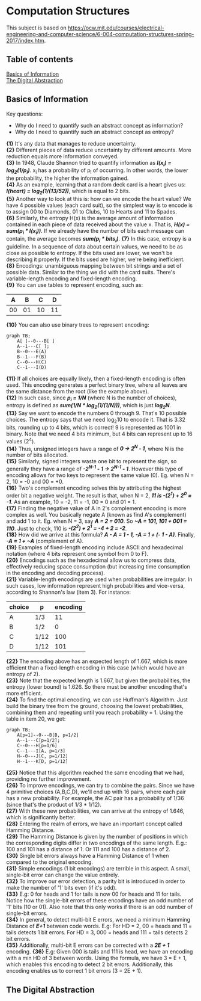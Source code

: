 # Computation Structures

This subject is based on https://ocw.mit.edu/courses/electrical-engineering-and-computer-science/6-004-computation-structures-spring-2017/index.htm.

## Table of contents
[Basics of Information](#basics-of-information)  
[The Digital Abstraction](#the-digital-abstraction)  


## Basics of Information

Key questions:
- Why do I need to quantify such an abstract concept as information?
- Why do I need to quantify such an abstract concept as entropy?


**{1}** It's any data that manages to reduce uncertainty.  
**{2}** Different pieces of data reduce uncertainty by different amounts. More reduction equals more information conveyed.  
**{3}** In 1948, Claude Shannon tried to quantify information as ***I(x<sub>i</sub>) = log<sub>2</sub>(1/p<sub>i</sub>)***.  x<sub>i</sub> has a probability of p<sub>i</sub> of occurring. In other words, the lower the probability, the higher the information gained.  
**{4}** As an example, learning that a random deck card is a heart gives us: ***I(heart) = log<sub>2</sub>(1/(13/52))***, which is equal to 2 bits.  
**{5}** Another way to look at this is: how can we encode the heart value? We have 4 possible values (each card suit), so the simplest way is to encode is to assign 00 to Diamonds, 01 to Clubs, 10 to Hearts and 11 to Spades.  
**{6}** Similarly, the entropy H(x) is the average amount of information contained in each piece of data received about the value x. That is, ***H(x) = sum(p<sub>i</sub> * I(x<sub>i</sub>))***. If we already have the number of bits each message can contain, the average becomes ***sum(p<sub>i</sub> * bits<sub>i</sub>)***.
**{7}** In this case, entropy is a guideline. In a sequence of data about certain values, we need to be as close as possible to entropy. If the bits used are lower, we won't be describing it properly. If the bits used are higher, we're being inefficient.  
**{8}** Encodings: unambiguous mapping between bit strings and a set of possible data. Similar to the thing we did with the card suits. There's variable-length encoding and fixed-length encoding.  
**{9}** You can use tables to represent encoding, such as:  

| A  | B  | C  | D  |
|----|----|----|----|
| 00 | 01 | 10 | 11 |

**{10}** You can also use binary trees to represent encoding:  
```mermaid
graph TB;
    A[ ]--0---B[ ]
    A--1---C[ ];
    B--0---E(A)
    B--1---F(B)
    C--0---H(C)
    C--1---I(D)
```
**{11}** If all choices are equally likely, then a fixed-length encoding is often used. This encoding generates a perfect binary tree, where all leaves are the same distance from the root (like the example above).  
**{12}** In such case, since ***p<sub>i</sub> = 1/N*** (where N is the number of choices), entropy is defined as ***sum(1/N * log<sub>2</sub>(1/(1/N)))***, which is just ***log<sub>2</sub>N***.  
**{13}** Say we want to encode the numbers 0 through 9. That's 10 possible choices. The entropy says that we need log<sub>2</sub>10 to encode it. That is 3.32 bits, rounding up to 4 bits, which is correct! 9 is represented as 1001 in binary. Note that we need 4 bits minimum, but 4 bits can represent up to 16 values (2<sup>4</sup>).  
**{14}** Thus, unsigned integers have a range of ***0 -> 2<sup>N</sup> - 1***, where N is the number of bits allocated.  
**{15}** Similarly, signed integers waste one bit to represent the sign, so generally they have a range of ***-2<sup>N-1</sup> - 1 -> 2<sup>N-1</sup> - 1***. However this type of encoding allows for two keys to represent the same value (0). Eg. when N = 2, 10 = -0 and 00 = +0.  
**{16}** Two's complement encoding solves this by attributing the highest order bit a negative weight. The result is that, when N = 2, ***11 is -(2<sup>1</sup>) + 2<sup>0</sup> = -1***. As an example, 10 = -2, 11 = -1, 00 = 0 and 01 = 1.  
**{17}** Finding the negative value of A in 2's complement encoding is more complex as well. You basically negate A (known as find A's complement) and add 1 to it. Eg. when N = 3, say ***A = 2 = 010***. So ***~A = 101, 101 + 001 = 110***. Just to check, 110 is ***-(2<sup>2</sup>) + 2<sup>1</sup> = -4 + 2 = -2***.  
**{18}** How did we arrive at this formula? ***A - A = 1 - 1, -A = 1 + (- 1 - A)***. Finally, ***-A = 1 + ~A*** (complement of A).  
**{19}** Examples of fixed-length encoding include ASCII and hexadecimal notation (where 4 bits represent one symbol from 0 to F).  
**{20}** Encodings such as the hexadecimal allow us to compress data, effectively reducing space consumption (but increasing time consumption in the encoding and decoding process).  
**{21}** Variable-length encodings are used when probabilities are irregular. In such cases, low information represent high probabilities and vice-versa, according to Shannon's law (item 3). For instance:  

| choice | p    | encoding |
|--------|------|----------|
| A      | 1/3  | 11       |
| B      | 1/2  | 0        |
| C      | 1/12 | 100      |
| D      | 1/12 | 101      |

**{22}** The encoding above has an expected length of 1.667, which is more efficient than a fixed-length encoding in this case (which would have an entropy of 2).  
**{23}** Note that the expected length is 1.667, but given the probabilities, the entropy (lower bound) is 1.626. So there must be another encoding that's more efficient.  
**{24}** To find the optimal encoding, we can use Huffman's Algorithm. Just build the binary tree from the ground, choosing the lowest probabilities, combining them and repeating until you reach probability = 1. Using the table in item 20, we get:  
```mermaid
graph TB;
    A[p=1]--0---B[B, p=1/2]
    A--1---C[p=1/2];
    C--0---H[p=1/6]
    C--1---I[A, p=1/3]
    H--0---J[C, p=1/12]
    H--1---K[D, p=1/12]
```    
**{25}** Notice that this algorithm reached the same encoding that we had, providing no further improvement.  
**{26}** To improve encodings, we can try to combine the pairs. Since we have 4 primitive choices (A,B,C,D), we'll end up with 16 pairs, where each pair has a new probability. For example, the AC pair has a probability of 1/36 (since that's the product of 1/3 * 1/12).  
**{27}** With these new probabilities, we can arrive at the entropy of 1.646, which is significantly better.  
**{28}** Entering the realm of errors, we have an important concept called Hamming Distance.  
**{29}** The Hamming Distance is given by the number of positions in which the corresponding digits differ in two encodings of the same length. E.g.: 100 and 101 has a distance of 1. Or 111 and 100 has a distance of 2.  
**{30}** Single bit errors always have a Hamming Distance of 1 when compared to the original encoding.  
**{31}** Simple encodings (1 bit encodings) are terrible in this aspect. A small, single-bit error can change the value entirely.  
**{32}** To improve our error detection, a parity bit is introduced in order to make the number of '1' bits even (if it's odd).  
**{33}** E.g: 0 for heads and 1 for tails is now 00 for heads and 11 for tails. Notice how the single-bit errors of these encodings have an odd number of '1' bits (10 or 01). Also note that this only works if there is an odd number of single-bit errors.  
**{34}** In general, to detect multi-bit E errors, we need a minimum Hamming Distance of ***E+1*** between code words. E.g: For HD = 2, 00 = heads and 11 = tails detects 1 bit errors. For HD = 3, 000 = heads and 111 = tails detects 2 bit errors.  
**{35}** Additionally, multi-bit E errors can be corrected with a ***2E + 1*** encoding. 
**{36}** E.g: Given 000 is tails and 111 is head, we have an encoding with a min HD of 3 between words. Using the formula, we have 3 = E + 1, which enables this encoding to detect 2 bit errors. Additionally, this encoding enables us to correct 1 bit errors (3 = 2E + 1).

## The Digital Abstraction


